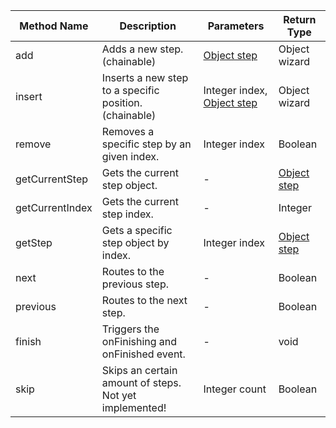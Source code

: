 |Method Name|Description|Parameters|Return Type|
|---|---|---|---|
|add|Adds a new step. (chainable)|[Object step](https://github.com/rstaib/jquery-steps/wiki/Step-Object)|Object wizard|
|insert|Inserts a new step to a specific position. (chainable)|Integer index, [Object step](https://github.com/rstaib/jquery-steps/wiki/Step-Object)|Object wizard|
|remove|Removes a specific step by an given index.|Integer index|Boolean|
|getCurrentStep|Gets the current step object.|-|[Object step](https://github.com/rstaib/jquery-steps/wiki/Step-Object)|
|getCurrentIndex|Gets the current step index.|-|Integer|
|getStep|Gets a specific step object by index.|Integer index|[Object step](https://github.com/rstaib/jquery-steps/wiki/Step-Object)|
|next|Routes to the previous step.|-|Boolean|
|previous|Routes to the next step.|-|Boolean|
|finish|Triggers the onFinishing and onFinished event.|-|void|
|skip|Skips an certain amount of steps. Not yet implemented!|Integer count|Boolean|